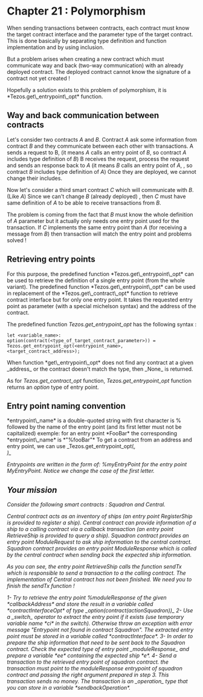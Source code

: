 # Chapter 21 : Polymorphism

<light />

<dialog character="pilot"></dialog>

When sending transactions between contracts, each contract must know the target contract interface and the parameter type of the target contract. This is done basically by separating type definition and function implementation and by using inclusion. 

But a problem arises when creating a new contract which must communicate way and back (two-way communication) with an already deployed contract. The deployed contract cannot know the signature of a contract not yet created !

<!-- prettier-ignore -->Hopefully a solution exists to this problem of polymorphism, it is *Tezos.get\_entrypoint\_opt* function.

## Way and back communication between contracts

Let's consider two contracts _A_ and _B_. Contract _A_ ask some information from contract _B_ and they communicate between each other with transactions.
A sends a request to B, (it means _A_ calls an entry point of _B_, so contract _A_ includes type definition of _B_)
B receives the request, process the request and sends an response back to _A_ (it means _B_ calls an entry point of _A_, , so contract _B_ includes type definition of _A_)
Once they are deployed, we cannot change their includes.

Now let's consider a third smart contract _C_ which will communicate with _B_. (Like _A_)
Since we can't change _B_ (already deployed) , then _C_ must have same definition of _A_ to be able to receive transactions from _B_.

The problem is coming from the fact that _B_ must know the whole definition of _A_ parameter but it actually only needs one entry point used for the transaction. If _C_ implements the same entry point than _A_ (for receiving a message from _B_) then transaction will match the entry point and problems solved !

## Retrieving entry points

<!-- prettier-ignore -->For this purpose, the predefined function *Tezos.get\_entrypoint\_opt* can be used to retrieve the definition of a single entry point (from the whole variant).

<!-- prettier-ignore -->The predefined function *Tezos.get\_entrypoint\_opt* can be used in replacement of the *Tezos.get\_contract\_opt* function to retrieve contract interface but for only one entry point. It takes the requested entry point as parameter (with a special michelson syntax) and the address of the contract.

The predefined function *Tezos.get\_entrypoint\_opt* has the following syntax :

```
let <variable_name>: option(contract(<type_of_target_contract_parameter>)) = Tezos.get_entrypoint_opt(<entrypoint_name>, <target_contract_address>);
```

<!-- prettier-ignore -->When function *get\_entrypoint\_opt* does not find any contract at  a given _address_ or the contract doesn't match the type, then  _None_ is returned. 

As for *Tezos.get\_contract\_opt* function, *Tezos.get\_entrypoint\_opt* function returns an _option_ type of entry point. 


## Entry point naming convention

<!-- prettier-ignore --> *entrypoint\_name* is a double-quoted string with first character is % followed by the name of the entry point (and its first letter must not be capitalized) exemple: for an entry point *FooBar* the corresponding *entrypoint\_name* is *"%fooBar"*

<!-- prettier-ignore --> To get a contract from an address and entry point, we can use _Tezos.get_entrypoint_opt(<entrypoint>, <address>)_

Entrypoints are written in the form of: _%myEntryPoint_ for the entry point _MyEntryPoint_. Notice we change the case of the first letter. 




## Your mission

Consider the following smart contracts : Squadron and Central. 

Central contract acts as an inventory of ships (an entry point *RegisterShip* is provided to register a ship).
Central contract can provide information of a ship to a calling contract via a callback transaction (an entry point *RetrieveShip* is provided to query a ship).
Squadron contract provides an entry point *ModuleRequest* to ask ship information to the central contract.
Squadron contract provides an entry point *ModuleResponse* which is called by the central contract when sending back the expected ship information.

As you can see, the entry point *RetrieveShip* calls the function *sendTx* which is responsible to send a transaction to a the calling contract. The implementation of Central contract has not been finished. We need you to finish the *sendTx* function !


<!-- prettier-ignore -->1- Try to retrieve the entry point %moduleResponse of the given *callbackAddress* and store the result in a variable called *contractInterfaceOpt* of type _option(contract(actionSquadron))_

<!-- prettier-ignore -->2- Use a _switch_ operator to extract the entry point if it exists (use temporary variable name *ci* in the switch). Otherwise throw an exception with error message "Entrypoint not found in contract Squadron". The extracted entry point must be stored in a variable called *contractInterface*.

<!-- prettier-ignore -->3- In order to prepare the ship information that need to be sent back to the Squadron contract. Check the expected type of entry point _moduleResponse_ and prepare a variable *ee* containing the expected ship *e*. 

<!-- prettier-ignore -->4- Send a transaction to the retrieved entry point of squadron contract. the transaction must point to the moduleResponse entrypoint of squadron contract and passing the right argument prepared in step 3. This transaction sends no money. The transaction is an _operation_ type that you can store in a variable *sendbackOperation*.

